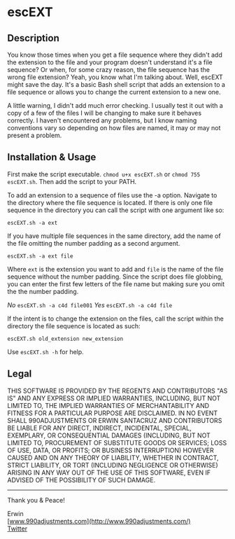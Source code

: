 escEXT
========

Description
-----------

You know those times when you get a file sequence where they
didn't add the extension to the file and your program doesn't
understand it's a file sequence? Or when, for some crazy reason,
the file sequence has the wrong file extension? Yeah, you know
what I'm talking about. Well, escEXT might save the day. It's a
basic Bash shell script that adds an extension to a file sequence
or allows you to change the current extension to a new one.

A little warning, I didn't add much error checking. I usually test it
out with a copy of a few of the files I will be changing to make sure
it behaves correctly. I haven't encountered any problems, but I know
naming conventions vary so depending on how files are named, it may
or may not present a problem.

Installation & Usage
--------------------

First make the script executable. `chmod u+x escEXT.sh` or
`chmod 755 escEXT.sh`. Then add the script to your PATH.

To add an extension to a sequence of files use the -a option.
Navigate to the directory where the file sequence is located.
If there is only one file sequence in the directory you can
call the script with one argument like so:

`escEXT.sh -a ext`

If you have multiple file sequences in the same directory, add the
name of the file omitting the number padding as a second argument.

`escEXT.sh -a ext file`

Where `ext` is the extension you want to add and `file` is the name of
the file sequence without the number padding. Since the script does
file globbing, you can enter the first few letters of the file name but
making sure you omit the the number padding.

_No_   `escEXT.sh -a c4d file001`
_Yes_  `escEXT.sh -a c4d file`

If the intent is to change the extension on the files, call the script
within the directory the file sequence is located as such:

`escEXT.sh old_extension new_extension`

Use `escEXT.sh -h` for help.

Legal
-----

THIS SOFTWARE IS PROVIDED BY THE REGENTS AND CONTRIBUTORS "AS IS" AND ANY
EXPRESS OR IMPLIED WARRANTIES, INCLUDING, BUT NOT LIMITED TO, THE IMPLIED
WARRANTIES OF MERCHANTABILITY AND FITNESS FOR A PARTICULAR PURPOSE ARE
DISCLAIMED. IN NO EVENT SHALL 990ADJUSTMENTS OR ERWIN SANTACRUZ AND CONTRIBUTORS
BE LIABLE FOR ANY DIRECT, INDIRECT, INCIDENTAL, SPECIAL, EXEMPLARY, OR CONSEQUENTIAL
DAMAGES (INCLUDING, BUT NOT LIMITED TO, PROCUREMENT OF SUBSTITUTE GOODS OR SERVICES;
LOSS OF USE, DATA, OR PROFITS; OR BUSINESS INTERRUPTION) HOWEVER CAUSED AND
ON ANY THEORY OF LIABILITY, WHETHER IN CONTRACT, STRICT LIABILITY, OR TORT
(INCLUDING NEGLIGENCE OR OTHERWISE) ARISING IN ANY WAY OUT OF THE USE OF THIS
SOFTWARE, EVEN IF ADVISED OF THE POSSIBILITY OF SUCH DAMAGE.

------------

Thank you & Peace!

Erwin  
[www.990adjustments.com](http://www.990adjustments.com/)  
[Twitter](http://www.twitter.com/990adjustments/)
